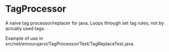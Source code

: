 TagProcessor
============

A naive tag processor/replacer for java. Loops through set tag rules, not by actually used tags.


Example of use in src/net/emourujarvi/TagProcessor/Test/TagReplaceTest.java.

